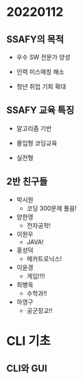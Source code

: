# 20220112

## SSAFY의 목적

* 우수 SW 전문가 양성

* 인력 미스매칭 해소

* 청년 취업 기회 확대

  

## SSAFY 교육 특징

+ 알고리즘 기반

+ 몰입형 코딩교육

+ 실전형

  

## 2반 친구들

* 박시원
  * 코딩 300문제 풀음!
* 양한영
  * 전자공학!
* 이원우
  * JAVA!
* 홍성덕
  * 메카트로닉스!
* 이윤경
  * 게임!!!!
* 최병욱
  * 수학과!!
* 하영구
  * 공군장교!!



# CLI 기초



## CLI와 GUI



